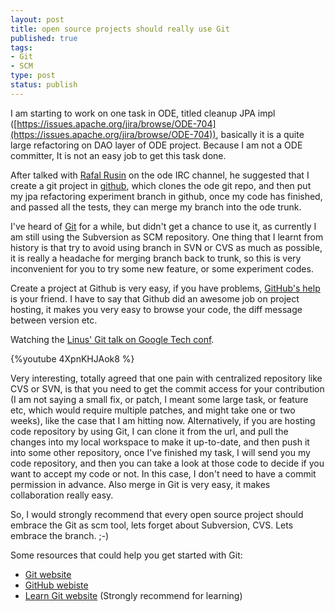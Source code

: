 ```yaml
--- 
layout: post
title: open source projects should really use Git
published: true
tags: 
- Git
- SCM
type: post
status: publish
---
```

I am starting to work on one task in ODE, titled cleanup JPA impl ([https://issues.apache.org/jira/browse/ODE-704](https://issues.apache.org/jira/browse/ODE-704)), basically it is a quite large refactoring on DAO layer of ODE project. Because I am not a ODE committer, It is not an easy job to get this task done.

After talked with [Rafal Rusin](http://rrusin.blogspot.com/) on the ode IRC channel, he suggested that I create a git project in [github](http://www.github.com/), which clones the ode git repo, and then put my jpa refactoring experiment branch in github, once my code has finished, and passed all the tests, they can merge my branch into the ode trunk.

I've heard of [Git](http://git-scm.com/) for a while, but didn't get a chance to use it, as currently I am still using the Subversion as SCM repository. One thing that I learnt from history is that try to avoid using branch in SVN or CVS as much as possible, it is really a headache for merging branch back to trunk, so this is very inconvenient for you to try some new feature, or some experiment codes.

Create a project at Github is very easy, if you have problems, [GitHub's help](http://help.github.com/) is your friend. I have to say that Github did an awesome job on project hosting, it makes you very easy to browse your code, the diff message between version etc.

Watching the [Linus' Git talk on Google Tech conf](http://www.youtube.com/watch?v=4XpnKHJAok8).

{%youtube 4XpnKHJAok8 %}

Very interesting, totally agreed that one pain with centralized repository like CVS or SVN, is that you need to get the commit access for your contribution (I am not saying a small fix, or patch, I meant some large task, or feature etc, which would require multiple patches, and might take one or two weeks), like the case that I am hitting now. Alternatively, if you are hosting code repository by using Git, I can clone it from the url, and pull the changes into my local workspace to make it up-to-date, and then push it into some other repository, once I've finished my task, I will send you my code repository, and then you can take a look at those code to decide if you want to accept my code or not. In this case, I don't need to have a commit permission in advance. Also merge in Git is very easy, it makes collaboration really easy.

So, I would strongly recommend that every open source project should embrace the Git as scm tool, lets forget about Subversion, CVS. Lets embrace the branch. ;-)

Some resources that could help you get started with Git:

* [Git website](http://git-scm.com/">)
* [GitHub webiste](http://www.github.com/)
* [Learn Git website](http://learn.github.com/) (Strongly recommend for learning)
